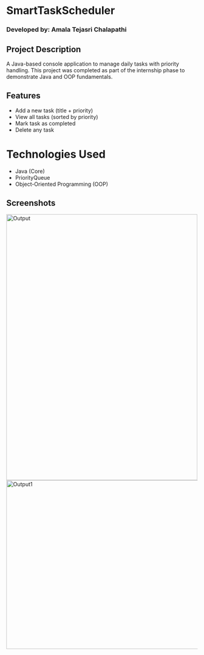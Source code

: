 # SmartTaskScheduler

###  Developed by: Amala Tejasri Chalapathi

##  Project Description
A Java-based console application to manage daily tasks with priority handling. This project was completed as part of the internship phase to demonstrate Java and OOP fundamentals.

## Features
- Add a new task (title + priority)
- View all tasks (sorted by priority)
- Mark task as completed
- Delete any task

# Technologies Used
- Java (Core)
- PriorityQueue
- Object-Oriented Programming (OOP)

## Screenshots
<img width="503" height="701" alt="Output" src="https://github.com/user-attachments/assets/8f344a48-06dc-46c0-8703-2eca33883299" />

<img width="556" height="445" alt="Output1" src="https://github.com/user-attachments/assets/0d18b0d2-2f5e-4037-9d00-fc683adf262b" />
